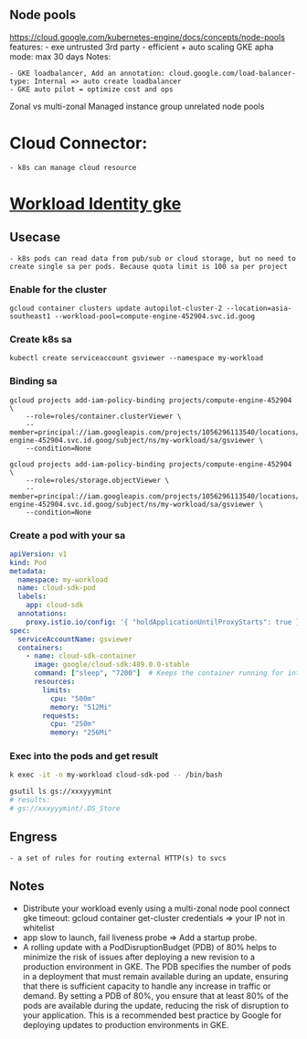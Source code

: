 ## Node pools

  https://cloud.google.com/kubernetes-engine/docs/concepts/node-pools
  features:
      - exe untrusted 3rd party 
      - efficient + auto scaling
  GKE apha mode: max 30 days
  Notes:

    - GKE loadbalancer, Add an annotation: cloud.google.com/load-balancer-type: Internal => auto create loadbalancer
    - GKE auto pilot = optimize cost and ops

  Zonal vs multi-zonal
  Managed instance group unrelated node pools
  
# Cloud Connector:

    - k8s can manage cloud resource

# [Workload Identity gke](https://cloud.google.com/kubernetes-engine/docs/how-to/workload-identity)

## Usecase

    - k8s pods can read data from pub/sub or cloud storage, but no need to create single sa per pods. Because quota limit is 100 sa per project

### Enable for the cluster

```
gcloud container clusters update autopilot-cluster-2 --location=asia-southeast1 --workload-pool=compute-engine-452904.svc.id.goog
```

### Create k8s sa

    kubectl create serviceaccount gsviewer --namespace my-workload

### Binding sa

    gcloud projects add-iam-policy-binding projects/compute-engine-452904 \
        --role=roles/container.clusterViewer \
        --member=principal://iam.googleapis.com/projects/1056296113540/locations/global/workloadIdentityPools/compute-engine-452904.svc.id.goog/subject/ns/my-workload/sa/gsviewer \
        --condition=None

    gcloud projects add-iam-policy-binding projects/compute-engine-452904 \
        --role=roles/storage.objectViewer \
        --member=principal://iam.googleapis.com/projects/1056296113540/locations/global/workloadIdentityPools/compute-engine-452904.svc.id.goog/subject/ns/my-workload/sa/gsviewer \
        --condition=None

### Create a pod with your sa

```yaml
apiVersion: v1
kind: Pod
metadata:
  namespace: my-workload
  name: cloud-sdk-pod
  labels:
    app: cloud-sdk
  annotations:
    proxy.istio.io/config: '{ "holdApplicationUntilProxyStarts": true }'    
spec:
  serviceAccountName: gsviewer
  containers:
    - name: cloud-sdk-container
      image: google/cloud-sdk:489.0.0-stable
      command: ["sleep", "7200"]  # Keeps the container running for interaction
      resources:
        limits:
          cpu: "500m"
          memory: "512Mi"
        requests:
          cpu: "250m"
          memory: "256Mi"
```

### Exec into the pods and get result

```bash
k exec -it -n my-workload cloud-sdk-pod -- /bin/bash

gsutil ls gs://xxxyyymint
# results: 
# gs://xxxyyymint/.DS_Store
```

## Engress

    - a set of rules for routing external HTTP(s) to svcs

## Notes

  - Distribute your workload evenly using a multi-zonal node pool
  connect gke timeout:
    gcloud container get-cluster credentials  => your IP not in whitelist
  - app slow to launch, fail liveness probe => Add a startup probe.
  - A rolling update with a PodDisruptionBudget (PDB) of 80% helps to minimize the risk of issues after deploying a new revision to a production environment in GKE. The PDB specifies the number of pods in a deployment that must remain available during an update, ensuring that there is sufficient capacity to handle any increase in traffic or demand. By setting a PDB of 80%, you ensure that at least 80% of the pods are available during the update, reducing the risk of disruption to your application. This is a recommended best practice by Google for deploying updates to production environments in GKE.

